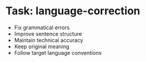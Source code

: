 <!-- ---
!-- title: 2024-12-27 23:17:04
!-- author: Yusuke Watanabe
!-- date: /home/ywatanabe/.emacs.d/lisp/elmo/workspace/resources/prompt-templates/components/02_tasks/language-correction.md
!-- --- -->

# Task: language-correction
* Fix grammatical errors
* Improve sentence structure
* Maintain technical accuracy
* Keep original meaning
* Follow target language conventions